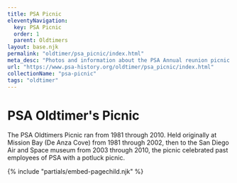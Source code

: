 ```yaml
---
title: PSA Picnic
eleventyNavigation:
  key: PSA Picnic
  order: 1
  parent: Oldtimers
layout: base.njk
permalink: "oldtimer/psa_picnic/index.html"
meta_desc: "Photos and information about the PSA Annual reunion picnic in San Diego"
url: "https://www.psa-history.org/oldtimer/psa_picnic/index.html"
collectionName: "psa-picnic"
tags: "oldtimer"
---
```


# PSA Oldtimer's Picnic

The PSA Oldtimers Picnic ran from 1981 through 2010. Held originally at Mission Bay (De Anza Cove) from 1981 through 2002, then to the San Diego Air and Space museum from 2003 through 2010, the picnic celebrated past employees of PSA with a potluck picnic.

{% include "partials/embed-pagechild.njk" %}